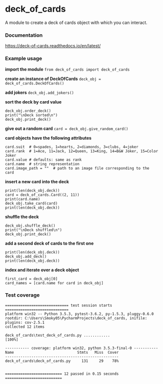 # deck_of_cards
A module to create a deck of cards object with which you can interact.

### Documentation
https://deck-of-cards.readthedocs.io/en/latest/

### Example usage
**import the module**
`from deck_of_cards import deck_of_cards`

**create an instance of DeckOfCards**
`deck_obj = deck_of_cards.DeckOfCards()`

**add jokers**
`deck_obj.add_jokers()`

**sort the deck by card value**
```
deck_obj.order_deck()
print("\nDeck sorted\n")
deck_obj.print_deck()
```

**give out a random card**
`card = deck_obj.give_random_card()`

**card objects have the following attributes**
```
card.suit  # 0=spades, 1=hearts, 2=diamonds, 3=clubs, 4=joker
card.rank  # 1=Ace, 11=Jack, 12=Queen, 13=King, 14=B&W Joker, 15=Color Joker
card.value # defaults: same as rank
card.name  # string representation
card.image_path = ""  # path to an image file corresponding to the card
```

**insert a new card into the deck**
```
print(len(deck_obj.deck))
card = deck_of_cards.Card((2, 11))
print(card.name)
deck_obj.take_card(card)
print(len(deck_obj.deck))
```

**shuffle the deck**
```
deck_obj.shuffle_deck()
print("\nDeck shuffled\n")
deck_obj.print_deck()
```

**add a second deck of cards to the first one**
```
print(len(deck_obj.deck))
deck_obj.add_deck()
print(len(deck_obj.deck))
```

**index and iterate over a deck object**
```
first_card = deck_obj[0]
card_names = [card.name for card in deck_obj]
```

### Test coverage
```
============================= test session starts =============================
platform win32 -- Python 3.5.3, pytest-3.6.2, py-1.5.3, pluggy-0.6.0
rootdir: C:\Users\Smoky05\PycharmProjects\deck_of_cards, inifile:
plugins: cov-2.5.1
collected 12 items

deck_of_cards\test_deck_of_cards.py ............                         [100%]

----------- coverage: platform win32, python 3.5.3-final-0 -----------
Name                             Stmts   Miss  Cover
----------------------------------------------------
deck_of_cards\deck_of_cards.py     131     29    78%


========================== 12 passed in 0.15 seconds ==========================
```